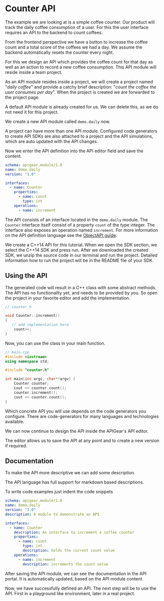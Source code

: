 # Counter API

The example we are looking at is a simple coffee counter. Our product will track the daily coffee consumption of a user. For this the user interface requires an API to the backend to count coffees.

From the frontend perspective we have a button to increase the coffee count and a total score of the coffees we had a day. We assume the backend automatically resets the counter every night.

For this we design an API which provides the coffee count for that day as well as an action to record a new coffee consumption. This API module will reside inside a team project.

As an API module resides inside a project, we will create a project named "_daily coffee_" and provide a catchy brief description: "_count the coffee the user consumes per day_". When the project is created we are forwarded to the project page.

A default API module is already created for us. We can delete this, as we do not need it for this project.

We create a new API module called `demo.daily` now.

A project can have more than one API module. Configured code generators to create API SDKs are also attached to a project and the API simulations, which are auto updated with the API changes.

Now we enter the API definition into the API editor field and save the content.

```yml
schema: apigear.module/1.0
name: demo.daily
version: "1.0"

interfaces:
  - name: Counter
    properties:
      - name: count
        type: int
    operations:
      - name: increment
```

The API consists of an interface located in the `demo.daily` module. The `Counter` interface itself consist of a property `count` of the type integer. The interface also exposes an operation named `increment`. For more information on the API definition language see the [ObjectAPI guide](../objectapi/overview).

We create a C++14 API for this tutorial. When we open the SDK section, we select the C++14 SDK and press run. After we downloaded the created SDK, we unzip the source code in our terminal and run the project. Detailed information how to run the project will be in the README file of your SDK.

## Using the API

The generated code will result in a C++ class with some abstract methods. The API has no functionality yet, and needs to be provided by you. So open the project in your favorite editor and add the implementation.

```cpp
// counter.h

void Counter::increment()
{
   // add implementation here
    count++;
}
```

Now, you can use the class in your main function.

```cpp
// main.cpp
#include <iostream>
using namespace std;

#include "counter.h"

int main(int argc, char**argv) {
    Counter counter;
    cout << counter.count();
    counter.increment();
    cout << counter.count();
}
```

Which concrete API you will use depends on the code generators you configure. There are code-generators for many languages and technologies available.

We can now continue to design the API inside the APIGear's API editor.

The editor allows us to save the API at any point and to create a new version if required.

## Documentation

To make the API more descriptive we can add some description.

The API language has full support for markdown based descriptions.

To write code examples just indent the code snippets

```yml
schema: apigear.module/1.0
name: demo.daily
version: "1.0"
description: A module to demonstrate an API

interfaces:
  - name: Counter
    description: An interface to increment a coffee counter
    properties:
      - name: count
        type: int
        description: holds the current count value
    operations:
      - name: increment
        description: increments the count value
```

After saving the API module, we can see the documentation in the API portal. It is automatically updated, based on the API module content.

Now, we have successfully defined an API. The next step will be to use the API. First in a playground like environment, later in a real project.
